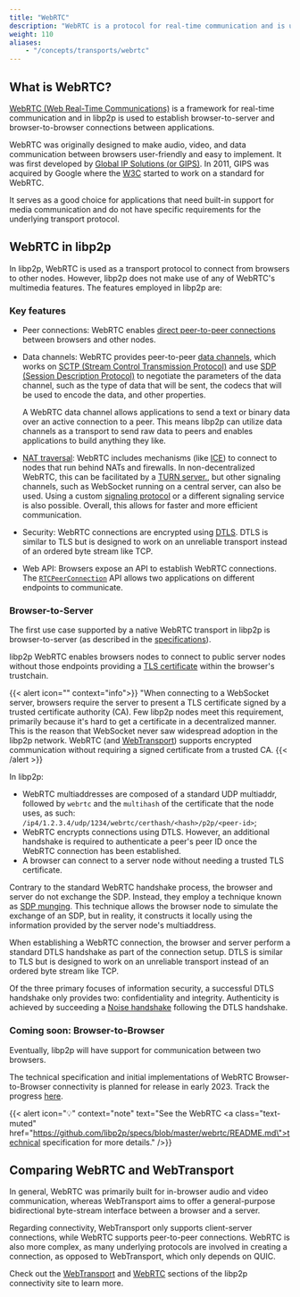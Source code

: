 ```yaml
---
title: "WebRTC"
description: "WebRTC is a protocol for real-time communication and is used to establish connections between browsers and other nodes."
weight: 110
aliases:
    - "/concepts/transports/webrtc"
---
```


## What is WebRTC?

[WebRTC (Web Real-Time Communications)](https://webrtc.org/) is a framework for real-time
communication and in libp2p is used to establish browser-to-server and browser-to-browser
connections between applications.

WebRTC was originally designed to make audio, video, and data
communication between browsers user-friendly and easy to implement.
It was first developed by [Global IP Solutions (or GIPS)](http://www.gipscorp.com/).
In 2011, GIPS was acquired by Google where the [W3C](https://www.w3.org/) started to work
on a standard for WebRTC.

It serves as a good choice for applications that need built-in support
for media communication and do not have specific requirements for the underlying
transport protocol.

## WebRTC in libp2p

In libp2p, WebRTC is used as a transport protocol to connect from browsers to other nodes.
However, libp2p does not make use of any of WebRTC's multimedia features.
The features employed in libp2p are:

### Key features

- Peer connections: WebRTC enables
  [direct peer-to-peer connections](https://webrtc.org/getting-started/peer-connections)
  between browsers and other nodes.

- Data channels: WebRTC provides peer-to-peer [data channels](https://developer.mozilla.org/en-US/docs/Games/Techniques/WebRTC_data_channels),
  which works on
  [SCTP (Stream Control Transmission Protocol)](https://en.wikipedia.org/wiki/Stream_Control_Transmission_Protocol) and use
  [SDP (Session Description Protocol)](https://en.wikipedia.org/wiki/Session_Description_Protocol) to negotiate the parameters
  of the data channel, such as the type of data that will be sent, the codecs that will be used to encode the data, and
  other properties.

  A WebRTC data channel allows applications to send a text or binary data over an active connection
  to a peer. This means libp2p can utilize data channels as a transport to send raw data to peers and
  enables applications to build anything they like.

- [NAT traversal](../nat/overview): WebRTC includes mechanisms (like
  [ICE](https://datatracker.ietf.org/doc/rfc5245/)) to connect to nodes that run behind
  NATs and firewalls. In non-decentralized WebRTC, this can be facilitated by a
  [TURN server.](https://webrtc.org/getting-started/turn-server),
  but other signaling channels, such as WebSocket running on a central server, can also be used.
  Using a custom [signaling protocol](https://en.wikipedia.org/wiki/Signaling_protocol) or a
  different signaling service is also possible. Overall, this allows for faster and more efficient communication.

- Security: WebRTC connections are encrypted using
  [DTLS](https://en.wikipedia.org/wiki/Datagram_Transport_Layer_Security). DTLS is similar to TLS but is
  designed to work on an unreliable transport instead of an ordered byte stream like TCP.

- Web API: Browsers expose an API to establish WebRTC connections. The
  [`RTCPeerConnection`](https://developer.mozilla.org/en-US/docs/Web/API/RTCPeerConnection/RTCPeerConnection)
  API allows two applications on different endpoints to communicate.

### Browser-to-Server

The first use case supported by a native WebRTC transport in libp2p is browser-to-server
(as described in the [specifications](https://github.com/libp2p/specs/tree/master/webrtc#browser-to-public-server)).

libp2p WebRTC enables browsers nodes to connect to public server nodes without those
endpoints providing a [TLS certificate](https://aws.amazon.com/what-is/ssl-certificate/)
within the browser's trustchain.

{{< alert icon="" context="info">}}
"When connecting to a WebSocket server, browsers require the server to present a TLS certificate
signed by a trusted certificate authority (CA). Few libp2p nodes meet this requirement, primarily
because it's hard to get a certificate in a decentralized manner. This is the reason that WebSocket
never saw widespread adoption in the libp2p network. WebRTC
(and [WebTransport](#comparing-webrtc-and-webtransport)) supports encrypted communication without
requiring a signed certificate from a trusted CA.
{{< /alert >}}

In libp2p:

- WebRTC multiaddresses are composed of a standard UDP multiaddr,
  followed by `webrtc` and the `multihash` of the certificate that
  the node uses, as such:
  `/ip4/1.2.3.4/udp/1234/webrtc/certhash/<hash>/p2p/<peer-id>`;
- WebRTC encrypts connections using DTLS. However, an additional handshake is required to
  authenticate a peer's peer ID once the WebRTC connection has been established.
- A browser can connect to a server node without needing a trusted TLS
  certificate.

Contrary to the standard WebRTC handshake process, the browser and server do not
exchange the SDP. Instead, they employ a technique known as
[SDP munging](https://webrtc.github.io/samples/src/content/peerconnection/munge-sdp/).
This technique allows the browser node to simulate the exchange of an SDP, but in reality,
it constructs it locally using the information provided by the server node's multiaddress.

When establishing a WebRTC connection, the browser and server perform a standard DTLS
handshake as part of the connection setup. DTLS is similar to TLS but is designed to
work on an unreliable transport instead of an ordered byte stream like TCP.

Of the three primary focuses of information security, a successful DTLS handshake only
provides two: confidentiality and integrity. Authenticity is achieved by succeeding a
[Noise handshake](../secure-comm/noise) following the DTLS handshake.

<!-- TO ADD DIAGRAM -->

### Coming soon: Browser-to-Browser

Eventually, libp2p will have support for communication between two
browsers.

The technical specification and initial implementations of WebRTC
Browser-to-Browser connectivity is planned for release in early 2023.
Track the progress [here](https://github.com/libp2p/specs/issues/475).

<!-- TO ADD DIAGRAM -->

{{< alert icon="💡" context="note" text="See the WebRTC <a class=\"text-muted\" href=\"https://github.com/libp2p/specs/blob/master/webrtc/README.md\">technical specification</a> for more details." />}}

## Comparing WebRTC and WebTransport

In general, WebRTC was primarily built for in-browser audio and video communication,
whereas WebTransport aims to offer a general-purpose bidirectional byte-stream interface
between a browser and a server.

Regarding connectivity, WebTransport only supports client-server connections,
while WebRTC supports peer-to-peer connections. WebRTC is also more complex, as many
underlying protocols are involved in creating a connection, as opposed to WebTransport,
which only depends on QUIC.

Check out the
[WebTransport](https://connectivity.libp2p.io/#webtransport) and
[WebRTC](https://connectivity.libp2p.io/#webrtc) sections of the libp2p
connectivity site to learn more.
